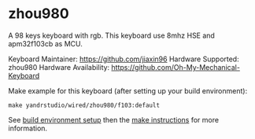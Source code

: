 zhou980
===

A 98 keys keyboard with rgb.
This keyboard use 8mhz HSE and apm32f103cb as MCU.

Keyboard Maintainer: https://github.com/jiaxin96
Hardware Supported: zhou980
Hardware Availability: https://github.com/Oh-My-Mechanical-Keyboard 

Make example for this keyboard (after setting up your build environment):

    make yandrstudio/wired/zhou980/f103:default

See [build environment setup](https://docs.qmk.fm/#/getting_started_build_tools) then the [make instructions](https://docs.qmk.fm/#/getting_started_make_guide) for more information.
